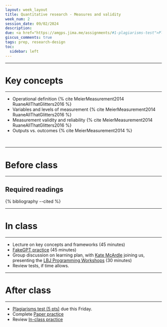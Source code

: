 ```yaml
---
layout: week_layout
title: Quantitative research - Measures and validity
week_num: 2
session_date: 09/02/2024
description:
due: <a href="https://amgps.jima.me/assignments/#1-plagiarisms-test">Plagiarisms test</a>
giscus_comments: true
tags: prep, research-design
toc:
  sidebar: left
---
```


---
# Key concepts
---

- Operational definition {% cite MeierMeasurement2014 RuaneAllThatGlitters2016 %}
- Variables and levels of measurement {% cite MeierMeasurement2014 RuaneAllThatGlitters2016 %}
- Measurement validity and reliability {% cite MeierMeasurement2014 RuaneAllThatGlitters2016 %}
- Outputs vs. outcomes {% cite MeierMeasurement2014 %}

<br>

---
# Before class
---

## Required readings

{% bibliography --cited %}


---
# In class
---

- Lecture on key concepts and frameworks (45 minutes)
- [FakeGPT practice](/fakegpt/) (45 minutes)
- Group discussion on learning plan, with [Kate McArdle](https://www.linkedin.com/in/katemcardle/) joining us, presenting the [LBJ Programming Workshops](/assets/pdf/programming_workshop.pdf) (30 minutes)
- Review tests, if time allows.

---
# After class
---

- [Plagiarisms test (5 pts)](/assignments/#1-plagiarisms-test) due this Friday.
- Complete [Paper practice](/assignments/#2-participation)
- Review [In-class practice](/assignments/#2-participation)
